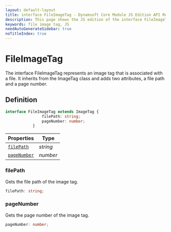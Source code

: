 ```yaml
---
layout: default-layout
title: interface FileImageTag - Dynamsoft Core Module JS Edition API Reference
description: This page shows the JS edition of the interface FileImageTag in Dynamsoft Core Module.
keywords: file image tag, JS
needAutoGenerateSidebar: true
noTitleIndex: true
---
```


# FileImageTag

The interface FileImageTag represents an image tag that is associated with a file. It inherits from the ImageTag class and adds two attributes, a file path and a page number.

## Definition

```typescript
interface FileImageTag extends ImageTag {
                filePath: string;
                pageNumber: number;
            }
```



| Properties               | Type |
|----------------------|-------------|
| [`filePath`](#filepath) | *string* |
| [`pageNumber`](#pagenumber) | *number* |

### filePath

Gets the file path of the image tag.

```typescript
filePath: string;
```

### pageNumber

Gets the page number of the image tag.

```typescript
pageNumber: number;
```
